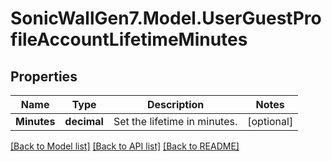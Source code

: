 # SonicWallGen7.Model.UserGuestProfileAccountLifetimeMinutes

## Properties

Name | Type | Description | Notes
------------ | ------------- | ------------- | -------------
**Minutes** | **decimal** | Set the lifetime in minutes. | [optional] 

[[Back to Model list]](../README.md#documentation-for-models) [[Back to API list]](../README.md#documentation-for-api-endpoints) [[Back to README]](../README.md)

